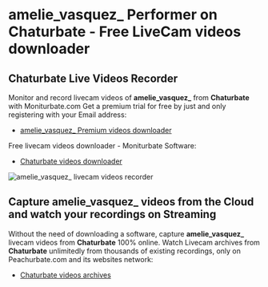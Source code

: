 # amelie_vasquez_ Performer on Chaturbate - Free LiveCam videos downloader

## Chaturbate Live Videos Recorder

Monitor and record livecam videos of **amelie_vasquez_** from **Chaturbate** with Moniturbate.com
Get a premium trial for free by just and only registering with your Email address:
* [amelie_vasquez_ Premium videos downloader](https://moniturbate.com/request-demo-licence-key.html)

Free livecam videos downloader - Moniturbate Software:
* [Chaturbate videos downloader](https://moniturbate.com/moniturbate-download-software.html)

![amelie_vasquez_ livecam videos recorder](https://peachurnet.com/templates/moniturbate-software.png)


## Capture amelie_vasquez_ videos from the Cloud and watch your recordings on Streaming

Without the need of downloading a software, capture **amelie_vasquez_** livecam videos from **Chaturbate** 100% online.
Watch Livecam archives from **Chaturbate** unlimitedly from thousands of existing recordings, only on Peachurbate.com and its websites network:
* [Chaturbate videos archives](https://peachurnet.com/)